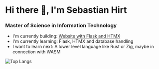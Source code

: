 # Hi there 👋, I'm Sebastian Hirt
### Master of Science in Information Technology

- I'm currently building: [Website with Flask and HTMX](https://github.com/mokronos/logic)
- I'm currently learning: Flask, HTMX and database handling
- I want to learn next: A lower level language like Rust or Zig, maybe in connection with WASM

![Top Langs](https://github-readme-stats.vercel.app/api/top-langs/?username=mokronos&layout=compact&theme=dark)
<!-- [![Mokronos's GitHub stats](https://github-readme-stats.vercel.app/api?username=mokronos)](https://github.com/mokronos/github-readme-stats)-->
